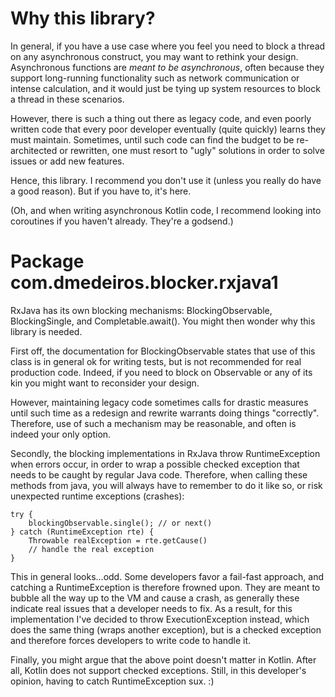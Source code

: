 # Why this library?
In general, if you have a use case where you feel you need to block a thread on any asynchronous construct, you may want
to rethink your design.  Asynchronous functions are _meant to be asynchronous_, often because they support long-running
functionality such as network communication or intense calculation, and it would just be tying up system resources to
block a thread in these scenarios.

However, there is such a thing out there as legacy code, and even poorly written code that every poor developer
eventually (quite quickly) learns they must maintain.  Sometimes, until such code can find the budget to be
re-architected or rewritten, one must resort to "ugly" solutions in order to solve issues or add new features.

Hence, this library.  I recommend you don't use it (unless you really do have a good reason).  But if you have to,
it's here.

(Oh, and when writing asynchronous Kotlin code, I recommend looking into coroutines if you haven't already.  They're a
godsend.)

# Package com.dmedeiros.blocker.rxjava1
RxJava has its own blocking mechanisms: BlockingObservable, BlockingSingle, and Completable.await().  You might then
wonder why this library is needed.

First off, the documentation for BlockingObservable states that use of this class is in general ok for writing tests,
but is not recommended for real production code.  Indeed, if you need to block on Observable or any of its kin you might
want to reconsider your design.

However, maintaining legacy code sometimes calls for drastic measures until such time as a redesign and rewrite warrants
doing things "correctly".  Therefore, use of such a mechanism may be reasonable, and often is indeed your only option.

Secondly, the blocking implementations in RxJava throw RuntimeException when errors occur, in order to wrap a possible
checked exception that needs to be caught by regular Java code.  Therefore, when calling these methods from java,
you will always have to remember to do it like so, or risk unexpected runtime exceptions (crashes):

    try {
        blockingObservable.single(); // or next()
    } catch (RuntimeException rte) {
        Throwable realException = rte.getCause()
        // handle the real exception
    }

This in general looks...odd. Some developers favor a fail-fast approach, and catching a RuntimeException is therefore
frowned upon.  They are meant to bubble all the way up to the VM and cause a crash, as generally these indicate real
issues that a developer needs to fix.  As a result, for this implementation I've decided to throw ExecutionException
instead, which does the same thing (wraps another exception), but is a checked exception and therefore forces developers
to write code to handle it.

Finally, you might argue that the above point doesn't matter in Kotlin. After all, Kotlin does not support checked
exceptions.  Still, in this developer's opinion, having to catch RuntimeException sux. :)